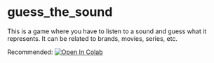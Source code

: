 # guess_the_sound
This is a game where you have to listen to a sound and guess what it represents. It can be related to brands, movies, series, etc.

Recommended: 
<a href="https://colab.research.google.com/github/mica-hirsch/gender-speech-duration-calculator/blob/master/guess_the_sound.ipynb">
  <img src="https://colab.research.google.com/assets/colab-badge.svg" alt="Open In Colab"/>
</a>
